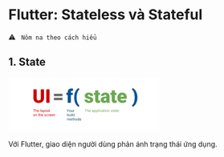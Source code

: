 # Flutter: Stateless và Stateful

:warning:  ```  Nôm na theo cách hiểu ```

## 1. State

<img src = "./images/ui-equals-function-of-state.png" width="300">

Với Flutter, giao diện người dùng phản ánh trạng thái ứng dụng.